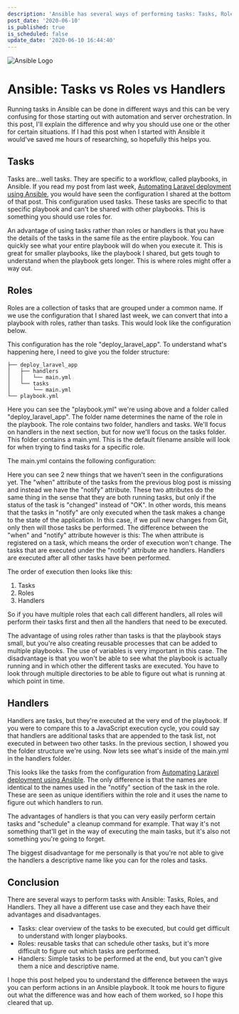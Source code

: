 ```yaml
---
description: 'Ansible has several ways of performing tasks: Tasks, Roles, and Handlers. Each has a different use case and in this post, I go over what each of them does and how you can use them.'
post_date: '2020-06-10'
is_published: true
is_scheduled: false
update_date: '2020-06-10 16:44:40'
---
```


![Ansible Logo](/images/articles/ansible-logo.jpg)
# Ansible: Tasks vs Roles vs Handlers
Running tasks in Ansible can be done in different ways and this can be very confusing for those starting out with automation and server orchestration. In this post, I'll explain the difference and why you should use one or the other for certain situations. If I had this post when I started with Ansible it would've saved me hours of researching, so hopefully this helps you.

## Tasks
Tasks are...well tasks. They are specific to a workflow, called playbooks, in Ansible. If you read my post from last week, [Automating Laravel deployment using Ansible](https://roelofjanelsinga.com/articles/automating-laravel-deployment-using-ansible), you would have seen the configuration I shared at the bottom of that post. This configuration used tasks. These tasks are specific to that specific playbook and can't be shared with other playbooks. This is something you should use roles for.

An advantage of using tasks rather than roles or handlers is that you have the details of the tasks in the same file as the entire playbook. You can quickly see what your entire playbook will do when you execute it. This is great for smaller playbooks, like the playbook I shared, but gets tough to understand when the playbook gets longer. This is where roles might offer a way out.

## Roles
Roles are a collection of tasks that are grouped under a common name. If we use the configuration that I shared last week, we can convert that into a playbook with roles, rather than tasks. This would look like the configuration below.

<script src="https://gist.github.com/roelofjan-elsinga/25952857fffcef0e39ccc1ca693d8268.js"></script>

This configuration has the role "deploy_laravel_app". To understand what's happening here, I need to give you the folder structure:

```
├── deploy_laravel_app
│   ├── handlers
│   │   └── main.yml
│   └── tasks
│       └── main.yml
└── playbook.yml
```

Here you can see the "playbook.yml" we're using above and a folder called "deploy_laravel_app". The folder name determines the name of the role in the playbook. The role contains two folder, handlers and tasks. We'll focus on handlers in the next section, but for now we'll focus on the tasks folder. This folder contains a main.yml. This is the default filename ansible will look for when trying to find tasks for a specific role.

The main.yml contains the following configuration:
<script src="https://gist.github.com/roelofjan-elsinga/6f2f6d872dd079719dd187e85b89a350.js"></script>

Here you can see 2 new things that we haven't seen in the configurations yet. The "when" attribute of the tasks from the previous blog post is missing and instead we have the "notify" attribute. These two attributes do the same thing in the sense that they are both running tasks, but only if the status of the task is "changed" instead of "OK". In other words, this means that the tasks in "notify" are only executed when the task makes a change to the state of the application. In this case, if we pull new changes from Git, only then will those tasks be performed. The difference between the "when" and "notify" attribute however is this: The when attribute is registered on a task, which means the order of execution won't change. The tasks that are executed under the "notify" attribute are handlers. Handlers are executed after all other tasks have been performed.

The order of execution then looks like this:
1. Tasks
2. Roles
3. Handlers

So if you have multiple roles that each call different handlers, all roles will perform their tasks first and then all the handlers that need to be executed. 

The advantage of using roles rather than tasks is that the playbook stays small, but you're also creating reusable processes that can be added to multiple playbooks. The use of variables is very important in this case. The disadvantage is that you won't be able to see what the playbook is actually running and in which other the different tasks are executed. You have to look through multiple directories to be able to figure out what is running at which point in time.

## Handlers
Handlers are tasks, but they're executed at the very end of the playbook. If you were to compare this to a JavaScript execution cycle, you could say that handlers are additional tasks that are appended to the task list, not executed in between two other tasks. In the previous section, I showed you the folder structure we're using. Now lets see what's inside of the main.yml in the handlers folder.

<script src="https://gist.github.com/roelofjan-elsinga/def7668a00525601342d7b044c5fc300.js"></script>

This looks like the tasks from the configuration from [Automating Laravel deployment using Ansible](https://roelofjanelsinga.com/articles/automating-laravel-deployment-using-ansible). The only difference is that the names are identical to the names used in the "notify" section of the task in the role. These are seen as unique identifiers within the role and it uses the name to figure out which handlers to run.

The advantages of handlers is that you can very easily perform certain tasks and "schedule" a cleanup command for example. That way it's not something that'll get in the way of executing the main tasks, but it's also not something you're going to forget.

The biggest disadvantage for me personally is that you're not able to give the handlers a descriptive name like you can for the roles and tasks. 

## Conclusion
There are several ways to perform tasks with Ansible: Tasks, Roles, and Handlers. They all have a different use case and they each have their advantages and disadvantages.

- Tasks: clear overview of the tasks to be executed, but could get difficult to understand with longer playbooks.
- Roles: reusable tasks that can schedule other tasks, but it's more difficult to figure out which tasks are performed.
- Handlers: Simple tasks to be performed at the end, but you can't give them a nice and descriptive name.

I hope this post helped you to understand the difference between the ways you can perform actions in an Ansible playbook. It took me hours to figure out what the difference was and how each of them worked, so I hope this cleared that up.